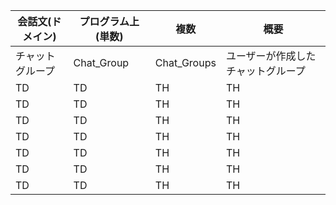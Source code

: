 



| 会話文(ドメイン)|プログラム上(単数)| 複数 |概要|
| ---- | ---- | ---- | ---- |
|チャットグループ|Chat_Group|Chat_Groups|ユーザーが作成したチャットグループ|
|  TD  |  TD  |  TH  |  TH  |
|  TD  |  TD  |  TH  |  TH  |
|  TD  |  TD  |  TH  |  TH  |
|  TD  |  TD  |  TH  |  TH  |
|  TD  |  TD  |  TH  |  TH  |
|  TD  |  TD  |  TH  |  TH  |
|  TD  |  TD  |  TH  |  TH  |